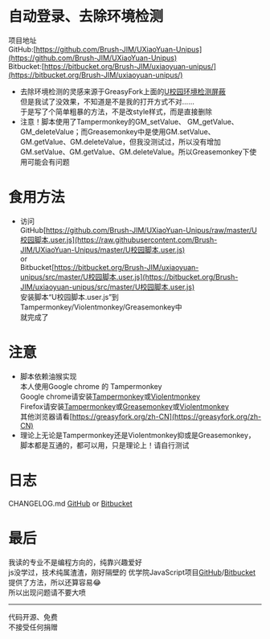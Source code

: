 # 自动登录、去除环境检测  
  
项目地址  
GitHub:[https://github.com/Brush-JIM/UXiaoYuan-Unipus](https://github.com/Brush-JIM/UXiaoYuan-Unipus)  
Bitbucket:[https://bitbucket.org/Brush-JIM/uxiaoyuan-unipus/](https://bitbucket.org/Brush-JIM/uxiaoyuan-unipus/)  

* 去除环境检测的灵感来源于GreasyFork上面的[U校园环境检测屏蔽](https://greasyfork.org/zh-CN/scripts/380349-u校园环境检测屏蔽)  
  但是我试了没效果，不知道是不是我的打开方式不对……  
  于是写了个简单粗暴的方法，不是改style样式，而是直接删除  
* 注意！脚本使用了Tampermonkey的GM_setValue、 GM_getValue、GM_deleteValue；而Greasemonkey中是使用GM.setValue、GM.getValue、GM.deleteValue，但我没测试过，所以没有增加GM.setValue、GM.getValue、GM.deleteValue。所以Greasemonkey下使用可能会有问题
  
# 食用方法
* 访问  
    GitHub[https://github.com/Brush-JIM/UXiaoYuan-Unipus/raw/master/U校园脚本.user.js](https://raw.githubusercontent.com/Brush-JIM/UXiaoYuan-Unipus/master/U校园脚本.user.js)  
    or  
    Bitbucket[https://bitbucket.org/Brush-JIM/uxiaoyuan-unipus/src/master/U校园脚本.user.js](https://bitbucket.org/Brush-JIM/uxiaoyuan-unipus/src/master/U校园脚本.user.js)  
  安装脚本“U校园脚本.user.js”到Tampermonkey/Violentmonkey/Greasemonkey中  
  就完成了
# 注意
* 脚本依赖油猴实现  
  本人使用Google chrome 的 Tampermonkey  
  Google chrome请安装[Tampermonkey](https://tampermonkey.net/)或[Violentmonkey](https://violentmonkey.github.io/)  
  Firefox请安装[Tampermonkey](https://addons.mozilla.org/en-US/firefox/addon/tampermonkey/)或[Greasemonkey](https://addons.mozilla.org/en-US/firefox/addon/greasemonkey/)或[Violentmonkey](https://addons.mozilla.org/zh-CN/firefox/addon/violentmonkey/)  
  其他浏览器请看[https://greasyfork.org/zh-CN](https://greasyfork.org/zh-CN)  
* 理论上无论是Tampermonkey还是Violentmonkey抑或是Greasemonkey，脚本都是互通的，都可以用，只是理论上！请自行测试  

# 日志
CHANGELOG.md [GitHub](https://github.com/Brush-JIM/UXiaoYuan-Unipus/blob/master/CHANGELOG.md) or [Bitbucket](https://bitbucket.org/Brush-JIM/uxiaoyuan-unipus/src/master/CHANGELOG.md?fileviewer=file-view-default)  

# 最后  
我读的专业不是编程方向的，纯靠兴趣爱好  
js没学过，技术纯属渣渣，刚好隔壁的 优学院JavaScript项目[GitHub](https://github.com/Brush-JIM/YouXueYuan-JavaScript)/[Bitbucket](https://bitbucket.org/Brush-JIM/youxueyuan-javascript/)提供了方法，所以还算容易😂  
所以出现问题请不要大喷  
  
---
代码开源、免费  
不接受任何捐赠  

